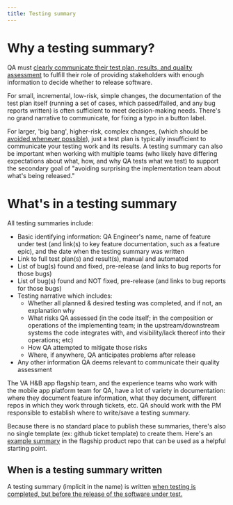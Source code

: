 ```yaml
---
title: Testing summary
---
```

# Why a testing summary?

QA must [clearly communicate their test plan, results, and quality assessment](https://department-of-veterans-affairs.github.io/va-mobile-app/docs/docs/QA/HowWeWork/index.md#we-stop-testing-when) to fulfill their role of providing stakeholders with enough information to decide whether to release software.

For small, incremental, low-risk, simple changes, the documentation of the test plan itself (running a set of cases, which passed/failed, and any bug reports written) is often sufficient to meet decision-making needs. There's no grand narrative to communicate, for fixing a typo in a button label.

For larger, 'big bang', higher-risk, complex changes, (which should be [avoided whenever possible](https://department-of-veterans-affairs.github.io/va-mobile-app/docs/Engineering/FrontEnd/DevelopmentBestPractices#scoping-tickets)), just a test plan is typically insufficient to communicate your testing work and its results. A testing summary can also be important when working with multiple teams (who likely have differing expectations about what, how, and why QA tests what we test) to support the secondary goal of "avoiding surprising the implementation team about what's being released."

# What's in a testing summary

All testing summaries include:
- Basic identifying information: QA Engineer's name, name of feature under test (and link(s) to key feature documentation, such as a feature epic), and the date when the testing summary was written
- Link to full test plan(s) and result(s), manual and automated
- List of bug(s) found and fixed, pre-release (and links to bug reports for those bugs)
- List of bug(s) found and NOT fixed, pre-release (and links to bug reports for those bugs)
- Testing narrative which includes:
   - Whether all planned & desired testing was completed, and if not, an explanation why
   - What risks QA assessed (in the code itself; in the composition or operations of the implementing team; in the upstream/downstream systems the code integrates with, and visibility/lack thereof into their operations; etc)
   - How QA attempted to mitigate those risks
   - Where, if anywhere, QA anticipates problems after release
- Any other information QA deems relevant to communicate their quality assessment

The VA H&B app flagship team, and the experience teams who work with the mobile app platform team for QA, have a lot of variety in documentation: where they document feature information, what they document, different repos in which they work through tickets, etc. QA should work with the PM responsible to establish where to write/save a testing summary.

Because there is no standard place to publish these summaries, there's also no single template (ex: github ticket template) to create them. Here's an [example summary](https://github.com/department-of-veterans-affairs/va.gov-team/blob/master/products/va-mobile-app/features/design-personalization/qa/findings.md) in the flagship product repo that can be used as a helpful starting point.

## When is a testing summary written

A testing summary (implicit in the name) is written [when testing is completed, but before the release of the software under test.](https://department-of-veterans-affairs.github.io/va-mobile-app/docs/QA/QualityAssuranceProcess/working-with-others#testing-qa)

